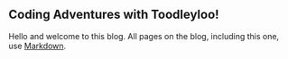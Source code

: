 ## Coding Adventures with Toodleyloo!

Hello and welcome to this blog. All pages on the blog, including this one, use [Markdown](https://guides.github.com/features/mastering-markdown/). 

